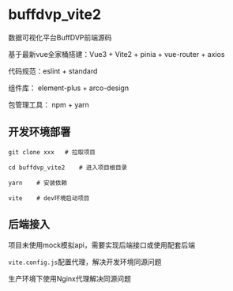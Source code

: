 # buffdvp_vite2

数据可视化平台BuffDVP前端源码

基于最新vue全家桶搭建：Vue3 + Vite2 + pinia + vue-router + axios

代码规范：eslint + standard

组件库： element-plus + arco-design

包管理工具： npm + yarn

## 开发环境部署

```shell
git clone xxx   # 拉取项目

cd buffdvp_vite2    # 进入项目根目录

yarn    # 安装依赖

vite    # dev环境启动项目
```

## 后端接入

项目未使用mock模拟api，需要实现后端接口或使用配套后端

`vite.config.js`配置代理，解决开发环境同源问题

生产环境下使用Nginx代理解决同源问题